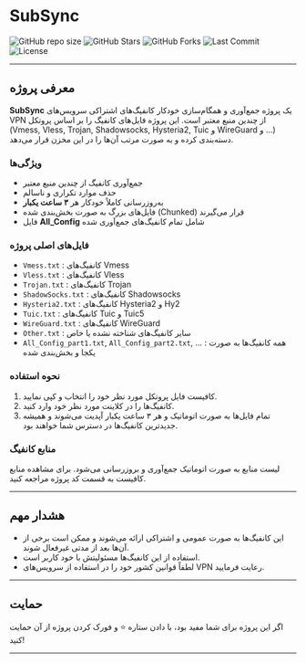 # SubSync

![GitHub repo size](https://img.shields.io/github/repo-size/tahmaseb73/SubSync)
![GitHub Stars](https://img.shields.io/github/stars/tahmaseb73/SubSync?style=social)
![GitHub Forks](https://img.shields.io/github/forks/tahmaseb73/SubSync?style=social)
![Last Commit](https://img.shields.io/github/last-commit/tahmaseb73/SubSync)
![License](https://img.shields.io/github/license/tahmaseb73/SubSync)

---

## معرفی پروژه

**SubSync** یک پروژه جمع‌آوری و همگام‌سازی خودکار کانفیگ‌های اشتراکی سرویس‌های VPN از چندین منبع معتبر است. این پروژه فایل‌های کانفیگ را بر اساس پروتکل (Vmess, Vless, Trojan, Shadowsocks, Hysteria2, Tuic و WireGuard و ...) دسته‌بندی کرده و به صورت مرتب آن‌ها را در این مخزن قرار می‌دهد.

### ویژگی‌ها

- جمع‌آوری کانفیگ از چندین منبع معتبر
- حذف موارد تکراری و ناسالم
- به‌روزرسانی کاملاً خودکار هر **۳ ساعت یکبار**
- فایل‌های بزرگ به صورت بخش‌بندی شده (Chunked) قرار می‌گیرند
- فایل **All_Config** شامل تمام کانفیگ‌های جمع‌آوری شده

### فایل‌های اصلی پروژه

- `Vmess.txt` : کانفیگ‌های Vmess
- `Vless.txt` : کانفیگ‌های Vless
- `Trojan.txt` : کانفیگ‌های Trojan
- `ShadowSocks.txt` : کانفیگ‌های Shadowsocks
- `Hysteria2.txt` : کانفیگ‌های Hysteria2 و Hy2
- `Tuic.txt` : کانفیگ‌های Tuic و Tuic5
- `WireGuard.txt` : کانفیگ‌های WireGuard
- `Other.txt` : سایر کانفیگ‌های شناخته نشده یا خاص
- `All_Config_part1.txt`, `All_Config_part2.txt`, ... : همه کانفیگ‌ها به صورت یکجا و بخش‌بندی شده

### نحوه استفاده

1. کافیست فایل پروتکل مورد نظر خود را انتخاب و کپی نمایید.
2. کانفیگ‌ها را در کلاینت مورد نظر خود وارد کنید.
3. تمام فایل‌ها به صورت اتوماتیک و هر ۳ ساعت یکبار آپدیت می‌شوند و همیشه جدیدترین کانفیگ‌ها در دسترس شما خواهند بود.

### منابع کانفیگ

لیست منابع به صورت اتوماتیک جمع‌آوری و بروزرسانی می‌شود. برای مشاهده منابع کافیست به قسمت کد پروژه مراجعه کنید.

---

## هشدار مهم

- این کانفیگ‌ها به صورت عمومی و اشتراکی ارائه می‌شوند و ممکن است برخی از آن‌ها بعد از مدتی غیرفعال شوند.
- استفاده از این کانفیگ‌ها مسئولیتش با خود کاربر است.
- لطفاً قوانین کشور خود را در استفاده از سرویس‌های VPN رعایت فرمایید.

---

## حمایت

اگر این پروژه برای شما مفید بود، با دادن ستاره ⭐ و فورک کردن پروژه از آن حمایت کنید!

---
